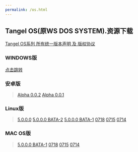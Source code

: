 ```yaml
---
permalink: /os.html
---
```

## Tangel OS(原WS DOS SYSTEM).资源下载

[Tangel OS系列 所有统一版本声明 及 版权协议](https://docs.qq.com/doc/DQm1WRkx3Ymt3dUVT)

### WINDOWS版

[点击跳转](/windows.html)

### 安卓版

> [Alpha 0.0.2](https://afdian.net/p/cae1e31408b411ed93eb52540025c377)
> [Alpha 0.0.1](https://afdian.net/p/850ac6f601f911ed9e0752540025c377)

### Linux版

> [5.0.0.0](https://afdian.net/p/a280daa8155011ed863e52540025c377)
> [5.0.0.0 BATA-2](https://afdian.net/p/268f5962125b11ed838452540025c377)
> [5.0.0.0 BATA-1](https://afdian.net/p/1745e58c0d8011ed8c5052540025c377)
> [0718](https://afdian.net/p/596867b0069011edbe5f52540025c377)
> [0715](https://afdian.net/p/3ebac6f2044611eda65a52540025c377)
> [0714](https://afdian.net/p/7c39d888035b11eda1ca52540025c377)

### MAC OS版

> [5.0.0.0 BATA-1](https://afdian.net/p/f9ecf30e0d7f11edb7fc52540025c377)
> [0718](https://afdian.net/p/3b7fc8b0069011edb25852540025c377)
> [0715](https://afdian.net/p/669d6670044611ed99c152540025c377)
> [0714](https://afdian.net/p/4ece4780035b11ed932a52540025c377)
